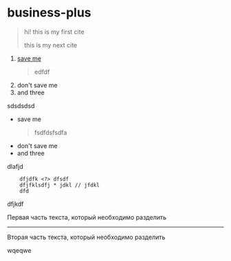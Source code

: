 # business-plus

> hi! this is my first cite
>
> this is my next cite

1. [save me](http://vk.com) 
    > edfdf
1. don't save me
1. and three 

sdsdsdsd

* save me
    > fsdfdsfsdfa     
* don't save me
* and three

dlafjd

        dfjdfk <?> dfsdf
        dfjfklsdfj * jdkl // jfdkl
        dfd
        
dfjkdf 

Первая часть текста, который необходимо разделить
***
Вторая часть текста, который необходимо разделить

wqeqwe